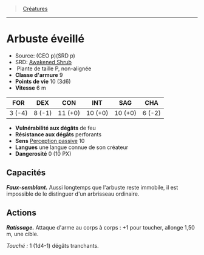﻿---
!MonsterItem
Family: MonsterHD
Type: Plante
Size: P
Alignment: non-alignée
ArmorClass: 9
HitPoints: 10 (3d6)
Speed: 6 m
Strength: ' 3 (-4)'
Dexterity: ' 8 (-1)'
Constitution: 11 (+0)
Intelligence: 10 (+0)
Wisdom: 10 (+0)
Charisma: ' 6 (-2)'
DamageVulnerabilities: de feu
DamageResistances: perforants
Senses: '[Perception passive](hd_abilities_dexterity_perception_passive.md) 10'
Languages: une langue connue de son créateur
Challenge: 0 (10 PX)
Id: monsters_hd.md#arbuste-éveillé
ParentLink: monsters_hd.md#créatures
Name: Arbuste éveillé
ParentName: Créatures
NameLevel: 1
AltName: '[Awakened Shrub](srd_monsters_awakened_shrub.md)'
Source: (CEO p)(SRD p)
Attributes:
  Name: Arbuste éveillé
  Markdown: >+
    # <!--Name-->Arbuste éveillé<!--/Name-->


    - Source: <!--Source-->(CEO p)(SRD p)<!--/Source-->

    - SRD: <!--AltName-->[Awakened Shrub](srd_monsters_awakened_shrub.md)<!--/AltName-->

    -  <!--Type-->Plante<!--/Type--> de taille <!--Size-->P<!--/Size-->, <!--Alignment-->non-alignée<!--/Alignment-->

    - **Classe d'armure** <!--ArmorClass-->9<!--/ArmorClass-->

    - **Points de vie** <!--HitPoints-->10 (3d6)<!--/HitPoints-->

    - **Vitesse** <!--Speed-->6 m<!--/Speed-->


    |FOR|DEX|CON|INT|SAG|CHA|

    |---|---|---|---|---|---|

    |<!--Strength--> 3 (-4)<!--/Strength-->|<!--Dexterity--> 8 (-1)<!--/Dexterity-->|<!--Constitution-->11 (+0)<!--/Constitution-->|<!--Intelligence-->10 (+0)<!--/Intelligence-->|<!--Wisdom-->10 (+0)<!--/Wisdom-->|<!--Charisma--> 6 (-2)<!--/Charisma-->|


    - **Vulnérabilité aux dégâts** <!--DamageVulnerabilities-->de feu<!--/DamageVulnerabilities-->

    - **Résistance aux dégâts** <!--DamageResistances-->perforants<!--/DamageResistances-->

    - **Sens** <!--Senses-->[Perception passive](hd_abilities_dexterity_perception_passive.md) 10<!--/Senses-->

    - **Langues** <!--Languages-->une langue connue de son créateur<!--/Languages-->

    - **Dangerosité** <!--Challenge-->0 (10 PX)<!--/Challenge-->


    ## Capacités


    **_Faux-semblant._** Aussi longtemps que l'arbuste reste immobile, il est impossible de le distinguer d'un arbrisseau ordinaire.


    ## Actions


    **_Ratissage._** Attaque d'arme au corps à corps : +1 pour toucher, allonge 1,50 m, une cible.


    _Touché :_ 1 (1d4-1) dégâts tranchants.

  Source: (CEO p)(SRD p)
  AltName: '[Awakened Shrub](srd_monsters_awakened_shrub.md)'
  Type: Plante
  Size: P
  Alignment: non-alignée
  ArmorClass: 9
  HitPoints: 10 (3d6)
  Speed: 6 m
  Strength: ' 3 (-4)'
  Dexterity: ' 8 (-1)'
  Constitution: 11 (+0)
  Intelligence: 10 (+0)
  Wisdom: 10 (+0)
  Charisma: ' 6 (-2)'
  DamageVulnerabilities: de feu
  DamageResistances: perforants
  Senses: '[Perception passive](hd_abilities_dexterity_perception_passive.md) 10'
  Languages: une langue connue de son créateur
  Challenge: 0 (10 PX)
AttributesDictionary: >+
  Name: Arbuste éveillé

  Markdown: >+

    # <!--Name-->Arbuste éveillé<!--/Name-->





    - Source: <!--Source-->(CEO p)(SRD p)<!--/Source-->



    - SRD: <!--AltName-->[Awakened Shrub](srd_monsters_awakened_shrub.md)<!--/AltName-->



    -  <!--Type-->Plante<!--/Type--> de taille <!--Size-->P<!--/Size-->, <!--Alignment-->non-alignée<!--/Alignment-->



    - **Classe d'armure** <!--ArmorClass-->9<!--/ArmorClass-->



    - **Points de vie** <!--HitPoints-->10 (3d6)<!--/HitPoints-->



    - **Vitesse** <!--Speed-->6 m<!--/Speed-->





    |FOR|DEX|CON|INT|SAG|CHA|



    |---|---|---|---|---|---|



    |<!--Strength--> 3 (-4)<!--/Strength-->|<!--Dexterity--> 8 (-1)<!--/Dexterity-->|<!--Constitution-->11 (+0)<!--/Constitution-->|<!--Intelligence-->10 (+0)<!--/Intelligence-->|<!--Wisdom-->10 (+0)<!--/Wisdom-->|<!--Charisma--> 6 (-2)<!--/Charisma-->|





    - **Vulnérabilité aux dégâts** <!--DamageVulnerabilities-->de feu<!--/DamageVulnerabilities-->



    - **Résistance aux dégâts** <!--DamageResistances-->perforants<!--/DamageResistances-->



    - **Sens** <!--Senses-->[Perception passive](hd_abilities_dexterity_perception_passive.md) 10<!--/Senses-->



    - **Langues** <!--Languages-->une langue connue de son créateur<!--/Languages-->



    - **Dangerosité** <!--Challenge-->0 (10 PX)<!--/Challenge-->





    ## Capacités





    **_Faux-semblant._** Aussi longtemps que l'arbuste reste immobile, il est impossible de le distinguer d'un arbrisseau ordinaire.





    ## Actions





    **_Ratissage._** Attaque d'arme au corps à corps : +1 pour toucher, allonge 1,50 m, une cible.





    _Touché :_ 1 (1d4-1) dégâts tranchants.



  Source: (CEO p)(SRD p)

  AltName: '[Awakened Shrub](srd_monsters_awakened_shrub.md)'

  Type: Plante

  Size: P

  Alignment: non-alignée

  ArmorClass: 9

  HitPoints: 10 (3d6)

  Speed: 6 m

  Strength: ' 3 (-4)'

  Dexterity: ' 8 (-1)'

  Constitution: 11 (+0)

  Intelligence: 10 (+0)

  Wisdom: 10 (+0)

  Charisma: ' 6 (-2)'

  DamageVulnerabilities: de feu

  DamageResistances: perforants

  Senses: '[Perception passive](hd_abilities_dexterity_perception_passive.md) 10'

  Languages: une langue connue de son créateur

  Challenge: 0 (10 PX)

---
> [Créatures](hd_monsters.md)

---

# Arbuste éveillé

- Source: (CEO p)(SRD p)
- SRD: [Awakened Shrub](srd_monsters_awakened_shrub.md)
-  Plante de taille P, non-alignée
- **Classe d'armure** 9
- **Points de vie** 10 (3d6)
- **Vitesse** 6 m

|FOR|DEX|CON|INT|SAG|CHA|
|---|---|---|---|---|---|
| 3 (-4)| 8 (-1)|11 (+0)|10 (+0)|10 (+0)| 6 (-2)|

- **Vulnérabilité aux dégâts** de feu
- **Résistance aux dégâts** perforants
- **Sens** [Perception passive](hd_abilities_dexterity_perception_passive.md) 10
- **Langues** une langue connue de son créateur
- **Dangerosité** 0 (10 PX)

## Capacités

**_Faux-semblant._** Aussi longtemps que l'arbuste reste immobile, il est impossible de le distinguer d'un arbrisseau ordinaire.

## Actions

**_Ratissage._** Attaque d'arme au corps à corps : +1 pour toucher, allonge 1,50 m, une cible.

_Touché :_ 1 (1d4-1) dégâts tranchants.

